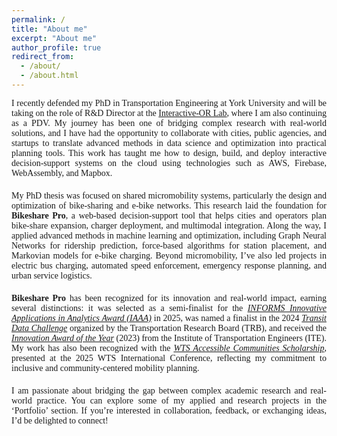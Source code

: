 ```yaml
---
permalink: /
title: "About me"
excerpt: "About me"
author_profile: true
redirect_from: 
  - /about/
  - /about.html
---
```


<div style="text-align: justify; margin-bottom: 20px; font-size: 14px; font-family: 'Georgia', serif;">
I recently defended my PhD in Transportation Engineering at York University and will be taking on the role of R&D Director at the <a href="https://interactive-or.net/" target="_blank" rel="noopener noreferrer">Interactive-OR Lab</a>, where I am also continuing as a PDV. My journey has been one of bridging complex research with real-world solutions, and I have had the opportunity to collaborate with cities, public agencies, and startups to translate advanced methods in data science and optimization into practical planning tools. This work has taught me how to design, build, and deploy interactive decision-support systems on the cloud using technologies such as AWS, Firebase, WebAssembly, and Mapbox.  


<!-- I am a PhD candidate in Transportation Engineering at York University, affiliated with the <a href="https://interactive-or.net/" target="_blank" rel="noopener noreferrer">Interactive-OR Lab</a>. I have been fortunate to work under the supervision of <a href="https://www.linkedin.com/in/mehdi-nourinejad-a0040843/" target="_blank" rel="noopener noreferrer">Dr. Mehdi Nourinejad</a> (supervisor), who is also an Amazon Scholar, and Dr. Peter Park (co-supervisor).  
My research focuses on shared micromobility systems, particularly the design and optimization of bike-sharing and e-bike networks. I work at the intersection of data science, optimization, and transportation systems, developing models and tools that support sustainable, equitable, and operationally viable mobility solutions. -->

</div>

<div style="text-align: justify; margin-bottom: 20px; font-size: 14px; font-family: 'Georgia', serif;">

My PhD thesis was focused on shared micromobility systems, particularly the design and optimization of bike-sharing and e-bike networks. This research laid the foundation for <strong>Bikeshare Pro</strong>, a web-based decision-support tool that helps cities and operators plan bike-share expansion, charger deployment, and multimodal integration. Along the way, I applied advanced methods in machine learning and optimization, including Graph Neural Networks for ridership prediction, force-based algorithms for station placement, and Markovian models for e-bike charging. Beyond micromobility, I’ve also led projects in electric bus charging, automated speed enforcement, emergency response planning, and urban service logistics.

</div>

<div style="text-align: justify; margin-bottom: 20px; font-size: 14px; font-family: 'Georgia', serif;">

<strong>Bikeshare Pro</strong> has been recognized for its innovation and real-world impact, earning several distinctions: it was selected as a semi-finalist for the <a href="https://www.informs.org/Recognizing-Excellence/Community-Prizes/Analytics-Society/Innovative-Applications-in-Analytics-Award?__cf_chl_tk=9EvoK.6b6ftK3uoComC6aXL3K_PWigAS7E4TNRYzwT0-1740061488-1.0.1.1-f3EgqQsmiT3oSkrJukG3pdvvMZVFQxHUpyHmzvVT1.M" target="_blank" rel="noopener noreferrer"><em>INFORMS Innovative Applications in Analytics Award (IAAA)</em></a> in 2025, was named a finalist in the 2024 <a href="https://www.trb-transit-mgmt-perf.org/annual-meetings/transit-data-challenge#h.gkd0sehzwsz9" target="_blank" rel="noopener noreferrer"><em>Transit Data Challenge</em></a> organized by the Transportation Research Board (TRB), and received the <a href="https://lassonde.yorku.ca/ghazaleh-mohseni-receives-the-2023-innovation-of-the-year-award-from-the-institute-of-transportation-engineers" target="_blank" rel="noopener noreferrer"><em>Innovation Award of the Year</em></a> (2023) from the Institute of Transportation Engineers (ITE). My work has also been recognized with the <a href="https://www.linkedin.com/posts/wts-canadian-education-foundation_from-may-79-more-than-1000-attendees-convened-activity-7328524515179655169-T8Yy?utm_source=share&utm_medium=member_desktop&rcm=ACoAABTHrvgBk17mK_BgkAwln-q4XYMZo5fgSJw" target="_blank" rel="noopener noreferrer"><em>WTS Accessible Communities Scholarship</em></a>, presented at the 2025 WTS International Conference, reflecting my commitment to inclusive and community-centered mobility planning.

</div>

<div style="text-align: justify; margin-bottom: 20px; font-size: 14px; font-family: 'Georgia', serif;">

I am passionate about bridging the gap between complex academic research and real-world practice. You can explore some of my applied and research projects in the ‘Portfolio’ section. If you’re interested in collaboration, feedback, or exchanging ideas, I’d be delighted to connect! 

</div>



